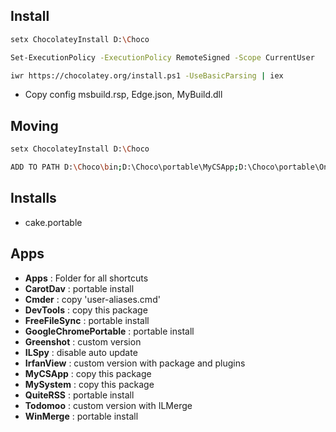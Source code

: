 ## Install

```bash
setx ChocolateyInstall D:\Choco

Set-ExecutionPolicy -ExecutionPolicy RemoteSigned -Scope CurrentUser

iwr https://chocolatey.org/install.ps1 -UseBasicParsing | iex
```

* Copy config msbuild.rsp, Edge.json, MyBuild.dll

## Moving

```bash
setx ChocolateyInstall D:\Choco

ADD TO PATH D:\Choco\bin;D:\Choco\portable\MyCSApp;D:\Choco\portable\OnPath
```

## Installs

* cake.portable

## Apps

* __Apps__ : Folder for all shortcuts
* __CarotDav__ : portable install
* __Cmder__ : copy 'user-aliases.cmd'
* __DevTools__ : copy this package
* __FreeFileSync__ : portable install
* __GoogleChromePortable__ : portable install
* __Greenshot__ : custom version
* __ILSpy__ : disable auto update
* __IrfanView__ : custom version with package and plugins
* __MyCSApp__ : copy this package
* __MySystem__ : copy this package
* __QuiteRSS__ : portable install
* __Todomoo__ : custom version with ILMerge
* __WinMerge__ : portable install
